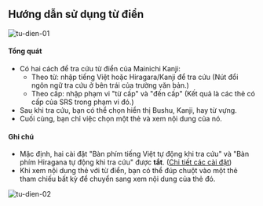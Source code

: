 ## Hướng dẫn sử dụng từ điển

![tu-dien-01](/_media/tu-dien-01.png)

#### Tổng quát

- Có hai cách để tra cứu từ điển của Mainichi Kanji:
    - Theo từ: nhập tiếng Việt hoặc Hiragara/Kanji để tra cứu (Nút đổi ngôn ngữ tra cứu ở bên trái của trường văn bản.)
    - Theo cấp: nhập phạm vi "từ cấp" và "đến cấp" (Kết quả là các thẻ có cấp của SRS trong phạm vi đó.)
- Sau khi tra cứu, bạn có thể chọn hiển thị Bushu, Kanji, hay từ vựng.
- Cuối cùng, bạn chỉ việc chọn một thẻ và xem nội dung của nó.

#### Ghi chú

- Mặc định, hai cài đặt "Bàn phím tiếng Việt tự động khi tra cứu" và "Bàn phím Hiragana tự động khi tra cứu" được **tắt**. ([Chi tiết các cài đặt](cai-dat.md))
- Khi xem nội dung thẻ với từ điển, bạn có thể đúp chuột vào một thẻ tham chiếu bất kỳ để chuyển sang xem nội dung của thẻ đó.

![tu-dien-02](/_media/tu-dien-02.png)